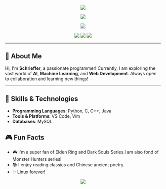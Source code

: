 <!--
**JackXing875/JackXing875** is a ✨ _special_ ✨ repository because its `README.md` (this file) appears on your GitHub profile.

Here are some ideas to get you started:

- 🔭 I’m currently working on ...
- 🌱 I’m currently learning ...
- 👯 I’m looking to collaborate on ...
- 🤔 I’m looking for help with ...
- 💬 Ask me about ...
- 📫 How to reach me: ...
- 😄 Pronouns: ...
- ⚡ Fun fact: ...
-->
<!-- https://github.com/kyechan99/capsule-render -->
<!-- https://github.com/kyechan99/capsule-render -->
<p align="center">
  <img src="https://capsule-render.vercel.app/api?type=waving&color=gradient&height=300&&section=header&text=HI%20THERE!&fontSize=90&fontAlign=50&fontAlignY=30&desc=I%20am%20Schrieffer!&descAlign=50&descSize=30&descAlignY=60&animation=twinkling">
</p>

<!-- https://github.com/DenverCoder1/readme-typing-svg -->
<p align="center">
  <img src="https://readme-typing-svg.demolab.com?font=Orbitron&size=25&pause=1000&center=true&vCenter=true&random=false&width=600&lines=Welcome+to+my+GitHub+profile+page!;I+am+super+obsessed+with+programming!" />
</p>
<!-- https://github.com/anuraghazra/github-readme-stats -->
<!-- https://github.com/anuraghazra/github-readme-stats -->

<!-- https://github.com/tandpfun/skill-icons -->
<p align="center">
  <img align="center" src="https://skillicons.dev/icons?i=py,c,cpp,cs,java,html,css,js&theme=light" />
</p>

<!-- https://github.com/badges/shields -->
<p align="center">
  <a href="https://github.com/Schrieffer"><img src="https://img.shields.io/badge/GitHub-Schrieffer-blue?logo=github" /></a>
  <img src="https://img.shields.io/badge/QQ-1793817828-green?logo=tencentqq" />
  <!-- https://github.com/antonkomarev/github-profile-views-counter -->
  <img src="https://komarev.com/ghpvc/?username=Schrieffer&abbreviated=true&color=yellow" />
</p>


---

## 🚀 About Me

Hi, I'm **Schrieffer**, a passionate programmer! Currently, I am exploring the vast world of **AI**, **Machine Learning**, and **Web Development**. Always open to collaboration and learning new things!

---

## 🌱 Skills & Technologies

- **Programming Languages**: Python, C, C++, Java
- **Tools & Platforms**: VS Code, Vim
- **Databases**: MySQL


## 🎮 Fun Facts

- 🎮 I'm a super fan of Elden Ring and Dark Souls Series.I am also fond of Monster Hunters series!
- 📚 I enjoy reading classics and Chinese ancient poetry.
- ✨ Linux forever!
  
<!-- https://github.com/kyechan99/capsule-render -->
<p align="center">
  <img src="https://capsule-render.vercel.app/api?type=waving&color=gradient&height=300&&section=footer&text=THE%20END!&fontSize=90&fontAlign=50&fontAlignY=70&desc=May%20Java%20be%20with%20you!&descAlign=50&descSize=30&descAlignY=40&animation=twinkling">
</p>


